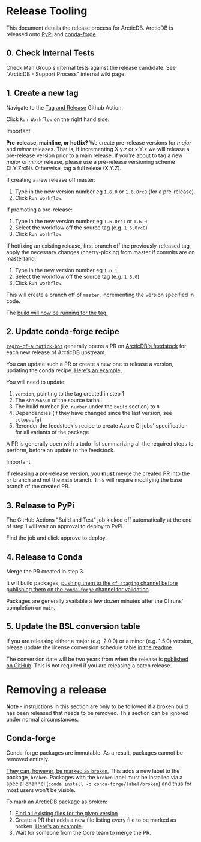 # Release Tooling

This document details the release process for ArcticDB. 
ArcticDB is released onto [PyPi](https://pypi.org/project/arcticdb/) and [conda-forge](https://anaconda.org/conda-forge/arcticdb).

## 0. Check Internal Tests

Check Man Group's internal tests against the release candidate. See "ArcticDB - Support Process" internal wiki page.

## 1. Create a new tag

Navigate to the [Tag and Release](https://github.com/man-group/ArcticDB/actions/workflows/tag.yml) Github Action.

Click `Run Workflow` on the right hand side.

> [!IMPORTANT]  
> **Pre-release, mainline, or hotfix?**
> We create pre-release versions for _major_ and _minor_ releases. That is, if incrementing X.y.z or x.Y.z we will release a pre-release version prior to a main release.
> If you're about to tag a new _major_ or _minor_ release, please use a pre-release versioning scheme (X.Y.ZrcN). Otherwise, tag a full relese (X.Y.Z).

If creating a new release off master:
1. Type in the new version number eg `1.6.0` or `1.6.0rc0` (for a pre-release).
2. Click `Run workflow`.

If promoting a pre-release:
1. Type in the new version number eg `1.6.0rc1` or `1.6.0`
2. Select the workflow off the source tag (e.g. `1.6.0rc0`)
3. Click `Run workflow`

If hotfixing an existing release, first branch off the previously-released tag, apply the necessary changes (cherry-picking from master if commits are on master)and:
1. Type in the new version number eg `1.6.1`
2. Select the workflow off the source tag (e.g. `1.6.0`)
2. Click `Run workflow`.

This will create a branch off of `master`, incrementing the version specified in code. 

The [build will now be running for the tag.](https://github.com/man-group/ArcticDB/actions/workflows/build.yml)

## 2. Update conda-forge recipe

[`regro-cf-autotick-bot`](https://github.com/regro-cf-autotick-bot) generally opens a PR
on [ArcticDB's feedstock](https://github.com/conda-forge/arcticdb-feedstock)
for each new release of ArcticDB upstream.

You can update such a PR or create a new one to release a version, updating the
conda recipe. [Here's an example.](https://github.com/conda-forge/arcticdb-feedstock/pull/10)

You will need to update:

1. `version`, pointing to the tag created in step 1
2. The `sha256sum` of the source tarball
3. The build number (i.e. `number` under the `build` section) to `0`
4. Dependencies (if they have changed since the last version, see `setup.cfg`)
5. Rerender the feedstock's recipe to create Azure CI jobs' specification for all variants of the package

A PR is generally open with a todo-list summarizing all the required steps to perform,
before an update to the feedstock.

> [!IMPORTANT]  
> If releasing a pre-release version, you **must** merge the created PR into the `pr` branch and not the `main` branch. 
> This will require modifying the base branch of the created PR.

## 3. Release to PyPi

The GitHub Actions "Build and Test" job kicked off automatically at the end of step 1 will wait on approval to deploy to PyPi.

Find the job and click approve to deploy.

## 4. Release to Conda

Merge the PR created in step 3.

It will build packages, [pushing them to the `cf-staging` channel before publishing them
on the `conda-forge` channel for validation](https://conda-forge.org/docs/maintainer/infrastructure.html#output-validation-and-feedstock-tokens).

Packages are generally available a few dozen minutes after the CI runs' completion
on `main`.

## 5. Update the BSL conversion table

If you are releasing either a major (e.g. 2.0.0) or a minor (e.g. 1.5.0) version, please update the license conversion
schedule table [in the readme](https://github.com/man-group/ArcticDB/blob/master/README.md).

The conversion date will be two years from when the release is [published on GitHub](https://github.com/man-group/ArcticDB/releases/). This is not required if you are releasing a patch release.

# Removing a release

**Note** - instructions in this section are only to be followed if a broken build has been released that needs to be removed. 
This section can be ignored under normal circumstances.

## Conda-forge

Conda-forge packages are immutable. As a result, packages cannot be removed entirely.

[They can, however, be marked as `broken`.](https://conda-forge.org/docs/maintainer/updating_pkgs.html#removing-broken-packages) 
This adds a new label to the package, `broken`. 
Packages with the `broken` label must be installed via a special channel (`conda install -c conda-forge/label/broken`) and thus for most users won't be visible. 

To mark an ArcticDB package as broken:

1. [Find all existing files for the given version](https://anaconda.org/conda-forge/arcticdb/files?version=1.6.0rc0&channel=main)
2. Create a PR that adds a new file listing every file to be marked as broken. [Here's an example](https://github.com/conda-forge/admin-requests/pull/765).
3. Wait for someone from the Core team to merge the PR.

